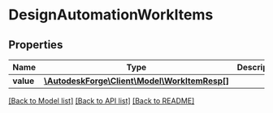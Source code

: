 # DesignAutomationWorkItems

## Properties
Name | Type | Description | Notes
------------ | ------------- | ------------- | -------------
**value** | [**\AutodeskForge\Client\Model\WorkItemResp[]**](WorkItemResp.md) |  | [optional] 

[[Back to Model list]](../README.md#documentation-for-models) [[Back to API list]](../README.md#documentation-for-api-endpoints) [[Back to README]](../README.md)


